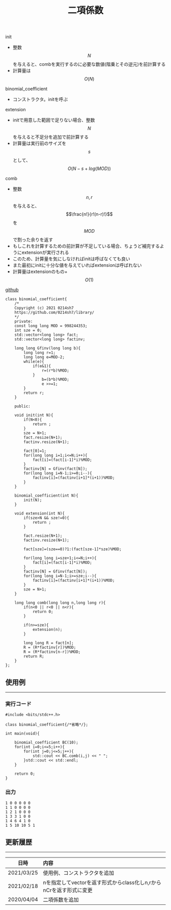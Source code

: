 ﻿---
title: "二項係数"
permalink: /posts/binomial-coefficient
writer: 0214sh7
layout: library
---


init
- 整数$$N$$を与えると、combを実行するのに必要な数値(階乗とその逆元)を前計算する
- 計算量は$$Ο(N)$$

binomial_coefficient
- コンストラクタ。initを呼ぶ

extension
- initで用意した範囲で足りない場合、整数$$N$$を与えると不足分を追加で前計算する
- 計算量は実行前のサイズを$$s$$として、$$Ο(N-s+log(MOD))$$

comb
- 整数$$n,r$$を与えると、$$\frac{n!}{r!(n-r)!}$$を$$MOD$$で割った余りを返す
- もしこれを計算するための前計算が不足している場合、ちょうど補完するようにextensionが実行される
- このため、計算量を気にしなければinitは呼ばなくても良い
- また最初にinitに十分な値を与えていればextensionは呼ばれない
- 計算量はextensionのもの+$$Ο(1)$$

[github](https://github.com/0214sh7/procon-library/blob/master/math/binomial%20coefficient.cpp)

```
class binomial_coefficient{
    /*
    Copyright (c) 2021 0214sh7
    https://github.com/0214sh7/library/
    */
    private:
    const long long MOD = 998244353;
    int sze = 0;
    std::vector<long long> fact;
    std::vector<long long> factinv;
    
    long long Gfinv(long long b){
        long long r=1;
        long long e=MOD-2;
        while(e){
            if(e&1){
                r=(r*b)%MOD;
            }
                b=(b*b)%MOD;
                e >>=1;
        }
        return r;
    }
    
    public:
    
    void init(int N){
        if(N<0){
            return ;
        }
        sze = N+1;
        fact.resize(N+1);
        factinv.resize(N+1);
        
        fact[0]=1;
        for(long long i=1;i<=N;i++){
            fact[i]=(fact[i-1]*i)%MOD;
        }
        factinv[N] = Gfinv(fact[N]);
        for(long long i=N-1;i>=0;i--){
            factinv[i]=(factinv[i+1]*(i+1))%MOD;
        }
    }
    
    binomial_coefficient(int N){
        init(N);
    }
    
    void extension(int N){
        if(sze>N && sze!=0){
            return ;
        }
        
        fact.resize(N+1);
        factinv.resize(N+1);
        
        fact[sze]=(sze==0)?1:(fact[sze-1]*sze)%MOD;
        
        for(long long i=sze+1;i<=N;i++){
            fact[i]=(fact[i-1]*i)%MOD;
        }
        factinv[N] = Gfinv(fact[N]);
        for(long long i=N-1;i>=sze;i--){
            factinv[i]=(factinv[i+1]*(i+1))%MOD;
        }
        sze = N+1;
    }
    
    long long comb(long long n,long long r){
        if(n<0 || r<0 || n<r){
            return 0;
        }
        
        if(n>=sze){
            extension(n);
        }
        
        long long R = fact[n];
        R = (R*factinv[r])%MOD;
        R = (R*factinv[n-r])%MOD;
        return R;
    }
};
```

## 使用例
***

### 実行コード
```
#include <bits/stdc++.h>

class binomial_coefficient{/*省略*/};

int main(void){
    
    binomial_coefficient BC(10);
    for(int i=0;i<=5;i++){
        for(int j=0;j<=5;j++){
            std::cout << BC.comb(i,j) << " ";
        }std::cout << std::endl;
    }
    
    return 0;
}
```

### 出力
```
1 0 0 0 0 0 
1 1 0 0 0 0 
1 2 1 0 0 0 
1 3 3 1 0 0 
1 4 6 4 1 0 
1 5 10 10 5 1 
```


## 更新履歴
***

| 日時 | 内容 |
| :---: | :--- |
| 2021/03/25 | 使用例、コンストラクタを追加 |
| 2021/02/18 | nを指定してvectorを返す形式からclass化しn,rからnCrを返す形式に変更 |
| 2020/04/04 | 二項係数を追加 |